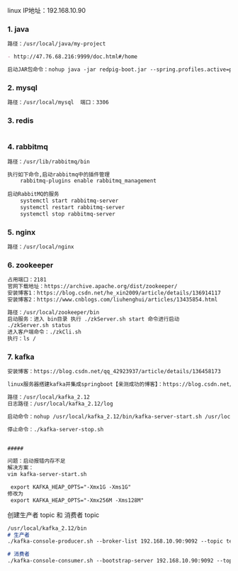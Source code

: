 

linux IP地址：192.168.10.90

### 1. java

```markdown
路径：/usr/local/java/my-project

- http://47.76.68.216:9999/doc.html#/home

启动JAR包命令：nohup java -jar redpig-boot.jar --spring.profiles.active=prod &
```

### 2. mysql

```markdown
路径：/usr/local/mysql  端口：3306
```

### 3. redis

```markdown

```

### 4. rabbitmq

```markdown
路径：/usr/lib/rabbitmq/bin  

执行如下命令,启动rabbitmq中的插件管理
	rabbitmq-plugins enable rabbitmq_management
	
启动RabbitMQ的服务
	systemctl start rabbitmq-server
	systemctl restart rabbitmq-server
	systemctl stop rabbitmq-server
```

### 5. nginx

```markdown
路径：/usr/local/nginx
```

### 6. zookeeper

```markdown
占用端口：2181
官网下载地址：https://archive.apache.org/dist/zookeeper/
安装博客1：https://blog.csdn.net/he_xin2009/article/details/136914117
安装博客2：https://www.cnblogs.com/liuhenghui/articles/13435854.html

路径：/usr/local/zookeeper/bin
启动服务：进入 bin目录 执行 ./zkServer.sh start 命令进行启动
./zkServer.sh status
进入客户端命令：./zkCli.sh
执行：ls /
```

### 7. kafka

```markdown
安装博客：https://blog.csdn.net/qq_42923937/article/details/136458173

linux服务器搭建kafka并集成springboot【亲测成功的博客】：https://blog.csdn.net/m0_51423610/article/details/130766095

路径：/usr/local/kafka_2.12
日志路径：/usr/local/kafka_2.12/log

启动命令：nohup /usr/local/kafka_2.12/bin/kafka-server-start.sh /usr/local/kafka_2.12/config/server.properties &

停止命令：./kafka-server-stop.sh


#####

问题：启动报错内存不足
解决方案：
vim kafka-server-start.sh

 export KAFKA_HEAP_OPTS="-Xmx1G -Xms1G"
修改为
 export KAFKA_HEAP_OPTS="-Xmx256M -Xms128M"
```

创建生产者 topic 和 消费者 topic

```markdown
/usr/local/kafka_2.12/bin
# 生产者
./kafka-console-producer.sh --broker-list 192.168.10.90:9092 --topic test_topic

# 消费者
./kafka-console-consumer.sh --bootstrap-server 192.168.10.90:9092 --topic test_topic

```









